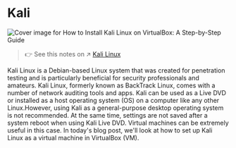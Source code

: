 # Kali

![Cover image for How to Install Kali Linux on VirtualBox: A Step-by-Step Guide](../../../../../../../../Assets/Pics/tps8yqrc42qayb4gmfyd.jpeg)


> 👉 See this notes on ↗️ [Kali Linux](../../../../../../../CyberSecurity/☠️%20Kill%20Chain/🐉%20Kali%20Linux/Kali%20Linux.md)

Kali Linux is a Debian-based Linux system that was created for penetration testing and is particularly beneficial for security professionals and amateurs. Kali Linux, formerly known as BackTrack Linux, comes with a number of network auditing tools and apps. Kali can be used as a Live DVD or installed as a host operating system (OS) on a computer like any other Linux.However, using Kali as a general-purpose desktop operating system is not recommended. At the same time, settings are not saved after a system reboot when using Kali Live DVD. Virtual machines can be extremely useful in this case. In today's blog post, we'll look at how to set up Kali Linux as a virtual machine in VirtualBox (VM).